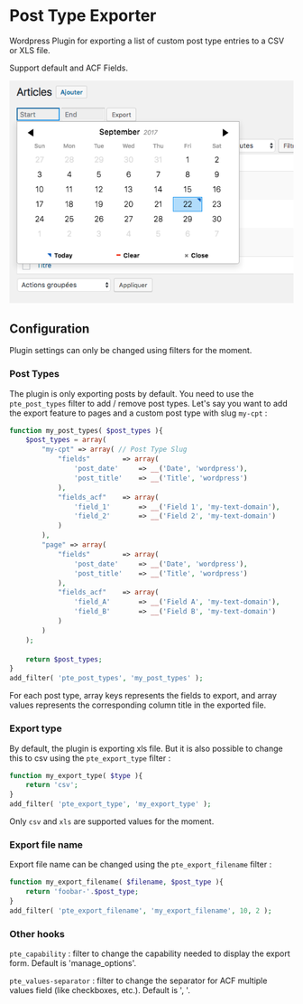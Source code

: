 # Post Type Exporter

Wordpress Plugin for exporting a list of custom post type entries to a CSV or XLS file.

Support default and ACF Fields.

![Plugin preview](images/screenshot.png)

## Configuration

Plugin settings can only be changed using filters for the moment.

### Post Types

The plugin is only exporting posts by default. You need to use the `pte_post_types` filter to add / remove post types. Let's say you want to add the export feature to pages and a custom post type with slug `my-cpt` :

```php
function my_post_types( $post_types ){
    $post_types = array(
        "my-cpt" => array( // Post Type Slug
            "fields"        => array(
                'post_date'     => __('Date', 'wordpress'),
                'post_title'    => __('Title', 'wordpress')
            ),
            "fields_acf"    => array(
                'field_1'       => __('Field 1', 'my-text-domain'),
                'field_2'       => __('Field 2', 'my-text-domain')
            )
        ),
        "page" => array(
            "fields"        => array(
                'post_date'     => __('Date', 'wordpress'),
                'post_title'    => __('Title', 'wordpress')
            ),
            "fields_acf"    => array(
                'field_A'       => __('Field A', 'my-text-domain'),
                'field_B'       => __('Field B', 'my-text-domain')
            )
        )
    );

    return $post_types;
}
add_filter( 'pte_post_types', 'my_post_types' );
```

For each post type, array keys represents the fields to export, and array values represents the corresponding column title in the exported file.

### Export type

By default, the plugin is exporting xls file. But it is also possible to change this to csv using the `pte_export_type` filter :

```php
function my_export_type( $type ){
    return 'csv';
}
add_filter( 'pte_export_type', 'my_export_type' );
```

Only `csv` and `xls` are supported values for the moment.

### Export file name

Export file name can be changed using the `pte_export_filename` filter :

```php
function my_export_filename( $filename, $post_type ){
    return 'foobar-'.$post_type;
}
add_filter( 'pte_export_filename', 'my_export_filename', 10, 2 );
```

### Other hooks

`pte_capability` : filter to change the capability needed to display the export form. Default is 'manage_options'.

`pte_values-separator` : filter to change the separator for ACF multiple values field (like checkboxes, etc.). Default is ', '.